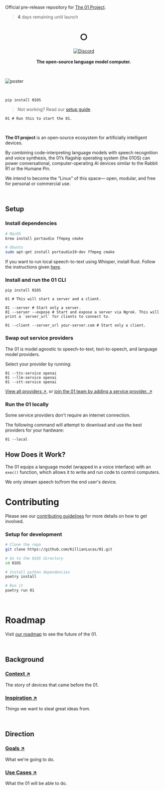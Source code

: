 Official pre-release repository for [The 01 Project](https://twitter.com/hellokillian/status/1745875973583896950).

> **4** days remaining until launch

<h1 align="center">○</h1>

<p align="center">
    <a href="https://discord.gg/Hvz9Axh84z">
        <img alt="Discord" src="https://img.shields.io/discord/1146610656779440188?logo=discord&style=social&logoColor=black"/></a>
    <br>
    <br>
    <strong>The open-source language model computer.</strong><br>
    <!-- <br><a href="https://openinterpreter.com">Preorder the Light</a>‎ ‎ |‎ ‎ <a href="https://openinterpreter.com">Get Updates</a>‎ ‎ |‎ ‎ <a href="https://docs.openinterpreter.com/">Documentation</a><br> -->
</p>

<br>

![poster](https://pbs.twimg.com/media/GDqTVYzbgAIfLJf?format=png&name=4096x4096)

<br>

<!-- <p align="center">
Today is launch day. Read our <a href="https://changes.openinterpreter.com/log/the-new-computer-update">founding statement →</a>
</p>
<br> -->

```shell
pip install 01OS
```

> Not working? Read our [setup guide](https://docs.openinterpreter.com/getting-started/setup).

```shell
01 # Run this to start the 01.
```

<br>

**The 01 project** is an open-source ecosystem for artificially intelligent devices.

By combining code-interpreting language models with speech recognition and voice synthesis, the 01’s flagship operating system (the 01OS) can power conversational, computer-operating AI devices similar to the Rabbit R1 or the Humane Pin.

We intend to become the “Linux” of this space— open, modular, and free for personal or commercial use.

<br>

## Setup

### Install dependencies

```bash
# MacOS
brew install portaudio ffmpeg cmake

# Ubuntu
sudo apt-get install portaudio19-dev ffmpeg cmake
```

If you want to run local speech-to-text using Whisper, install Rust. Follow the instructions given [here](https://www.rust-lang.org/tools/install).

### Install and run the 01 CLI

```shell
pip install 01OS
```

```shell
01 # This will start a server and a client.

01 --server # Start only a server.
01 --server --expose # Start and expose a server via Ngrok. This will print a `server_url` for clients to connect to.

01 --client --server_url your-server.com # Start only a client.
```

### Swap out service providers

The 01 is model agnostic to speech-to-text, text-to-speech, and language model providers.

Select your provider by running:

```shell
01 --tts-service openai
01 --llm-service openai
01 --stt-service openai
```

[View all providers ↗](https://docs.litellm.ai/docs/providers/), or [join the 01 team by adding a service provider. ↗]()

### Run the 01 locally

Some service providers don't require an internet connection.

The following command will attempt to download and use the best providers for your hardware:

```shell
01 --local
```

## How Does it Work?

The 01 equips a language model (wrapped in a voice interface) with an `exec()` function, which allows it to write and run code to control computers.

We only stream speech to/from the end user's device.

# Contributing

Please see our [contributing guidelines](docs/CONTRIBUTING.md) for more details on how to get involved.

### Setup for development

```bash
# Clone the repo
git clone https://github.com/KillianLucas/01.git

# Go to the 01OS directory
cd 01OS

# Install python dependencies
poetry install

# Run it
poetry run 01
```

<br>

# Roadmap

Visit [our roadmap](https://github.com/KillianLucas/open-interpreter/blob/main/docs/ROADMAP.md) to see the future of the 01.

<br>

## Background

### [Context ↗](https://github.com/KillianLucas/01/blob/main/CONTEXT.md)

The story of devices that came before the 01.

### [Inspiration ↗](https://github.com/KillianLucas/01/tree/main/INSPIRATION.md)

Things we want to steal great ideas from.

<br>

## Direction

### [Goals ↗](https://github.com/KillianLucas/01/blob/main/GOALS.md)

What we're going to do.

### [Use Cases ↗](https://github.com/KillianLucas/01/blob/main/USE_CASES.md)

What the 01 will be able to do.

<br>
